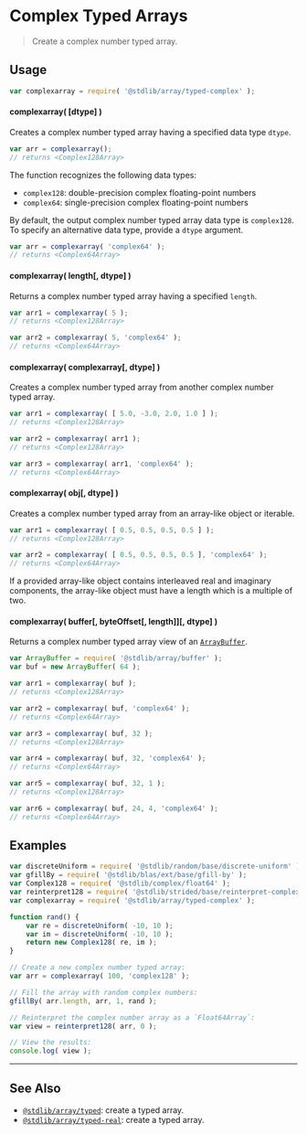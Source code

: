 <!--

@license Apache-2.0

Copyright (c) 2022 The Stdlib Authors.

Licensed under the Apache License, Version 2.0 (the "License");
you may not use this file except in compliance with the License.
You may obtain a copy of the License at

   http://www.apache.org/licenses/LICENSE-2.0

Unless required by applicable law or agreed to in writing, software
distributed under the License is distributed on an "AS IS" BASIS,
WITHOUT WARRANTIES OR CONDITIONS OF ANY KIND, either express or implied.
See the License for the specific language governing permissions and
limitations under the License.

-->

# Complex Typed Arrays

> Create a complex number typed array.

<!-- Section to include introductory text. Make sure to keep an empty line after the intro `section` element and another before the `/section` close. -->

<section class="intro">

</section>

<!-- /.intro -->

<!-- Package usage documentation. -->

<section class="usage">

## Usage

```javascript
var complexarray = require( '@stdlib/array/typed-complex' );
```

#### complexarray( \[dtype] )

Creates a complex number typed array having a specified data type `dtype`.

```javascript
var arr = complexarray();
// returns <Complex128Array>
```

The function recognizes the following data types:

-   `complex128`: double-precision complex floating-point numbers
-   `complex64`: single-precision complex floating-point numbers

By default, the output complex number typed array data type is `complex128`. To specify an alternative data type, provide a `dtype` argument.

```javascript
var arr = complexarray( 'complex64' );
// returns <Complex64Array>
```

#### complexarray( length\[, dtype] )

Returns a complex number typed array having a specified `length`.

```javascript
var arr1 = complexarray( 5 );
// returns <Complex128Array>

var arr2 = complexarray( 5, 'complex64' );
// returns <Complex64Array>
```

#### complexarray( complexarray\[, dtype] )

Creates a complex number typed array from another complex number typed array.

```javascript
var arr1 = complexarray( [ 5.0, -3.0, 2.0, 1.0 ] );
// returns <Complex128Array>

var arr2 = complexarray( arr1 );
// returns <Complex128Array>

var arr3 = complexarray( arr1, 'complex64' );
// returns <Complex64Array>
```

#### complexarray( obj\[, dtype] )

Creates a complex number typed array from an array-like object or iterable.

```javascript
var arr1 = complexarray( [ 0.5, 0.5, 0.5, 0.5 ] );
// returns <Complex128Array>

var arr2 = complexarray( [ 0.5, 0.5, 0.5, 0.5 ], 'complex64' );
// returns <Complex64Array>
```

If a provided array-like object contains interleaved real and imaginary components, the array-like object must have a length which is a multiple of two.

#### complexarray( buffer\[, byteOffset\[, length]]\[, dtype] )

Returns a complex number typed array view of an [`ArrayBuffer`][mdn-arraybuffer].

```javascript
var ArrayBuffer = require( '@stdlib/array/buffer' );
var buf = new ArrayBuffer( 64 );

var arr1 = complexarray( buf );
// returns <Complex128Array>

var arr2 = complexarray( buf, 'complex64' );
// returns <Complex64Array>

var arr3 = complexarray( buf, 32 );
// returns <Complex128Array>

var arr4 = complexarray( buf, 32, 'complex64' );
// returns <Complex64Array>

var arr5 = complexarray( buf, 32, 1 );
// returns <Complex128Array>

var arr6 = complexarray( buf, 24, 4, 'complex64' );
// returns <Complex64Array>
```

</section>

<!-- /.usage -->

<!-- Package usage notes. Make sure to keep an empty line after the `section` element and another before the `/section` close. -->

<section class="notes">

</section>

<!-- /.notes -->

<!-- Package usage examples. -->

<section class="examples">

## Examples

<!-- eslint no-undef: "error" -->

```javascript
var discreteUniform = require( '@stdlib/random/base/discrete-uniform' );
var gfillBy = require( '@stdlib/blas/ext/base/gfill-by' );
var Complex128 = require( '@stdlib/complex/float64' );
var reinterpret128 = require( '@stdlib/strided/base/reinterpret-complex128' );
var complexarray = require( '@stdlib/array/typed-complex' );

function rand() {
    var re = discreteUniform( -10, 10 );
    var im = discreteUniform( -10, 10 );
    return new Complex128( re, im );
}

// Create a new complex number typed array:
var arr = complexarray( 100, 'complex128' );

// Fill the array with random complex numbers:
gfillBy( arr.length, arr, 1, rand );

// Reinterpret the complex number array as a `Float64Array`:
var view = reinterpret128( arr, 0 );

// View the results:
console.log( view );
```

</section>

<!-- /.examples -->

<!-- Section to include cited references. If references are included, add a horizontal rule *before* the section. Make sure to keep an empty line after the `section` element and another before the `/section` close. -->

<section class="references">

</section>

<!-- /.references -->

<!-- Section for related `stdlib` packages. Do not manually edit this section, as it is automatically populated. -->

<section class="related">

* * *

## See Also

-   <span class="package-name">[`@stdlib/array/typed`][@stdlib/array/typed]</span><span class="delimiter">: </span><span class="description">create a typed array.</span>
-   <span class="package-name">[`@stdlib/array/typed-real`][@stdlib/array/typed-real]</span><span class="delimiter">: </span><span class="description">create a typed array.</span>

</section>

<!-- /.related -->

<!-- Section for all links. Make sure to keep an empty line after the `section` element and another before the `/section` close. -->

<section class="links">

[mdn-arraybuffer]: https://developer.mozilla.org/en-US/docs/Web/JavaScript/Reference/Global_Objects/ArrayBuffer

<!-- <related-links> -->

[@stdlib/array/typed]: https://github.com/stdlib-js/stdlib/tree/develop/lib/node_modules/%40stdlib/array/typed

[@stdlib/array/typed-real]: https://github.com/stdlib-js/stdlib/tree/develop/lib/node_modules/%40stdlib/array/typed-real

<!-- </related-links> -->

</section>

<!-- /.links -->
